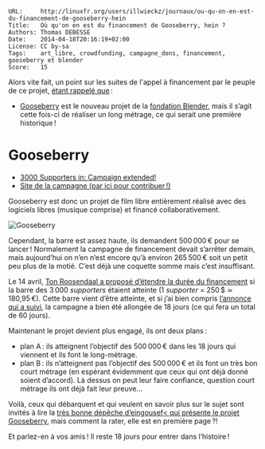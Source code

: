 ```
URL:     http://linuxfr.org/users/illwieckz/journaux/ou-qu-on-en-est-du-financement-de-gooseberry-hein
Title:   Où qu'on en est du financement de Gooseberry, hein ?
Authors: Thomas DEBESSE
Date:    2014-04-18T20:16:19+02:00
License: CC by-sa
Tags:    art_libre, crowdfunding, campagne_dons, financement, gooseberry et blender
Score:   15
```


Alors vite fait, un point sur les suites de l'appel à financement par le peuple de ce projet, [étant rappelé que](http://linuxfr.org/news/blender-annonce-le-projet-gooseberry-de-campagne-de-dons-pour-film-libre) :

* [Gooseberry](http://gooseberry.blender.org) est le nouveau projet de la [fondation Blender](http://www.blender.org/foundation/), mais il s’agit cette fois-ci de réaliser un long métrage, ce qui serait une première historique !

# Gooseberry

* [3000 Supporters in: Campaign extended!](http://gooseberry.blender.org/3000-supporters-in-campaign-extended/)
* [Site de la campagne (par ici pour contribuer !)](https://cloud.blender.org/gooseberry/)

Gooseberry est donc un projet de film libre entièrement réalisé avec des logiciels libres (musique comprise) et financé collaborativement.

![Gooseberry](http://images.libregraphicsworld.org/events/lgm-2014/gooseberry.jpg)

Cependant, la barre est assez haute, ils demandent 500 000 € pour se lancer ! Normalement la campagne de financement devait s’arrêter demain, mais aujourd’hui on n’en n’est encore qu’à environ 265 500 € soit un petit peu plus de la motié. C’est déjà une coquette somme mais c’est insuffisant.

Le 14 avril, [Ton Roosendaal a proposé d’étendre la durée du financement](http://gooseberry.blender.org/campaign-extension/) si la barre des 3 000 _supporters_ étaient atteinte (1 _supporter_ = 250 $ ≃ 180,95 €). Cette barre vient d’être atteinte, et si j’ai bien compris [l’annonce qui a suivi](http://gooseberry.blender.org/3000-supporters-in-campaign-extended/), la campagne a bien été allongée de 18 jours (ce qui fera un total de 60 jours).

Maintenant le projet devient plus engagé, ils ont deux plans :

* plan A : ils atteignent l’objectif des 500 000 € dans les 18 jours qui viennent et ils font le long-métrage.
* plan B : ils n’atteignent pas l’objectif des 500 000 € et ils font un très bon court métrage (en espérant évidemment que ceux qui ont déjà donné soient d’accord). Là dessus on peut leur faire confiance, question court métrage ils ont déjà fait leur preuve…

Voilà, ceux qui débarquent et qui veulent en savoir plus sur le sujet sont invités à lire la [très bonne dépêche d’eingousef< qui présente le projet Gooseberry](http://linuxfr.org/news/blender-annonce-le-projet-gooseberry-de-campagne-de-dons-pour-film-libre), mais comment la rater, elle est en première page ⁈

Et parlez-en à vos amis ! Il reste 18 jours pour entrer dans l’histoire !
